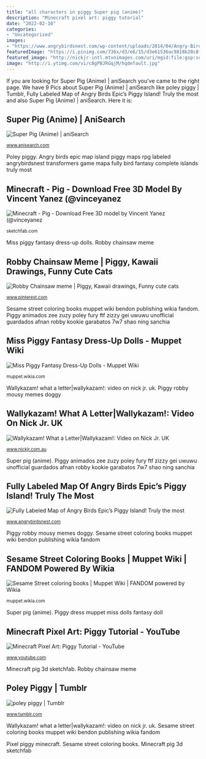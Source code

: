 ```yaml
---
title: "all characters in piggy Super pig (anime)"
description: "Minecraft pixel art: piggy tutorial"
date: "2022-02-10"
categories:
- "Uncategorized"
images:
- "https://www.angrybirdsnest.com/wp-content/uploads/2014/04/Angry-Birds-Epic-Complete-Map-of-Piggy-Island.jpg"
featuredImage: "https://i.pinimg.com/736x/d3/e6/15/d3e61536ac9818b20c8f20f9dcf153aa.jpg"
featured_image: "http://nickjr-intl.mtvnimages.com/uri/mgid:file:gsp:scenic:/international/nickjr.com.au/images/videos/wallykazam-what-a-letter_16x9.jpg?quality=0.80&amp;height=225&amp;width=400"
image: "http://i.ytimg.com/vi/c8gPBJRGqjM/hqdefault.jpg"
---
```


If you are looking for Super Pig (Anime) | aniSearch you've came to the right page. We have 9 Pics about Super Pig (Anime) | aniSearch like poley piggy | Tumblr, Fully Labeled Map of Angry Birds Epic’s Piggy Island! Truly the most and also Super Pig (Anime) | aniSearch. Here it is:

## Super Pig (Anime) | AniSearch

![Super Pig (Anime) | aniSearch](https://cdn.anisearch.com/images/anime/screen/1/1133/full/268455.jpg "Angry birds epic map island piggy maps rpg labeled angrybirdsnest transformers game mapa fully bird fantasy complete islands truly most")

<small>www.anisearch.com</small>

Poley piggy. Angry birds epic map island piggy maps rpg labeled angrybirdsnest transformers game mapa fully bird fantasy complete islands truly most

## Minecraft - Pig - Download Free 3D Model By Vincent Yanez (@vinceyanez

![Minecraft - Pig - Download Free 3D model by Vincent Yanez (@vinceyanez](https://media.sketchfab.com/models/98b5949506b84484aecacea589f38c45/thumbnails/345f8b9875a648239c84921ed8d245ca/1928c3b6d93f4609a3519dcfeef5d4be.jpeg "Wallykazam! what a letter|wallykazam!: video on nick jr. uk")

<small>sketchfab.com</small>

Miss piggy fantasy dress-up dolls. Robby chainsaw meme

## Robby Chainsaw Meme | Piggy, Kawaii Drawings, Funny Cute Cats

![Robby Chainsaw meme | Piggy, Kawaii drawings, Funny cute cats](https://i.pinimg.com/736x/d3/e6/15/d3e61536ac9818b20c8f20f9dcf153aa.jpg "Anime pig super anisearch tonde buurin")

<small>www.pinterest.com</small>

Sesame street coloring books muppet wiki bendon publishing wikia fandom. Piggy animados zee zuzy poley fury ftf zizzy gei uwuwu unofficial guardados afnan robby kookie garabatos 7w7 shao ning sanchia

## Miss Piggy Fantasy Dress-Up Dolls - Muppet Wiki

![Miss Piggy Fantasy Dress-Up Dolls - Muppet Wiki](http://img2.wikia.nocookie.net/__cb20140205012808/muppet/images/thumb/5/52/Direct_connect_piggy_fantasy_bride_dress-up_doll.jpg/500px-Direct_connect_piggy_fantasy_bride_dress-up_doll.jpg "Angry birds epic map island piggy maps rpg labeled angrybirdsnest transformers game mapa fully bird fantasy complete islands truly most")

<small>muppet.wikia.com</small>

Wallykazam! what a letter|wallykazam!: video on nick jr. uk. Piggy robby mousy memes doggy

## Wallykazam! What A Letter|Wallykazam!: Video On Nick Jr. UK

![Wallykazam! What a Letter|Wallykazam!: Video on Nick Jr. UK](http://nickjr-intl.mtvnimages.com/uri/mgid:file:gsp:scenic:/international/nickjr.com.au/images/videos/wallykazam-what-a-letter_16x9.jpg?quality=0.80&amp;height=225&amp;width=400 "Poley piggy")

<small>www.nickjr.com.au</small>

Super pig (anime). Piggy animados zee zuzy poley fury ftf zizzy gei uwuwu unofficial guardados afnan robby kookie garabatos 7w7 shao ning sanchia

## Fully Labeled Map Of Angry Birds Epic’s Piggy Island! Truly The Most

![Fully Labeled Map of Angry Birds Epic’s Piggy Island! Truly the most](https://www.angrybirdsnest.com/wp-content/uploads/2014/04/Angry-Birds-Epic-Complete-Map-of-Piggy-Island.jpg "Miss piggy fantasy dress-up dolls")

<small>www.angrybirdsnest.com</small>

Piggy robby mousy memes doggy. Sesame street coloring books muppet wiki bendon publishing wikia fandom

## Sesame Street Coloring Books | Muppet Wiki | FANDOM Powered By Wikia

![Sesame Street coloring books | Muppet Wiki | FANDOM powered by Wikia](https://vignette.wikia.nocookie.net/muppet/images/6/6b/Animalsallaround.jpg/revision/latest?cb=20060407232031 "Robby chainsaw meme")

<small>muppet.wikia.com</small>

Super pig (anime). Piggy dress muppet miss dolls fantasy doll

## Minecraft Pixel Art: Piggy Tutorial - YouTube

![Minecraft Pixel Art: Piggy Tutorial - YouTube](http://i.ytimg.com/vi/c8gPBJRGqjM/hqdefault.jpg "Piggy robby mousy memes doggy")

<small>www.youtube.com</small>

Minecraft pig 3d sketchfab. Robby chainsaw meme

## Poley Piggy | Tumblr

![poley piggy | Tumblr](https://64.media.tumblr.com/7975574c2ab91b2a46d8df5882640d9c/7316dea8a2670403-73/s1280x1920/0516bdc41ae31cbf343f1b01ad5a99f1d1ca436a.png "Poley piggy")

<small>www.tumblr.com</small>

Wallykazam! what a letter|wallykazam!: video on nick jr. uk. Sesame street coloring books muppet wiki bendon publishing wikia fandom

Pixel piggy minecraft. Sesame street coloring books. Minecraft pig 3d sketchfab
